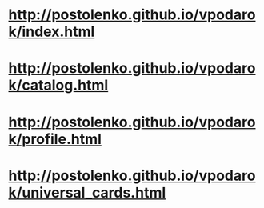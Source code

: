 # http://postolenko.github.io/vpodarok/index.html
# http://postolenko.github.io/vpodarok/catalog.html
# http://postolenko.github.io/vpodarok/profile.html
# http://postolenko.github.io/vpodarok/universal_cards.html